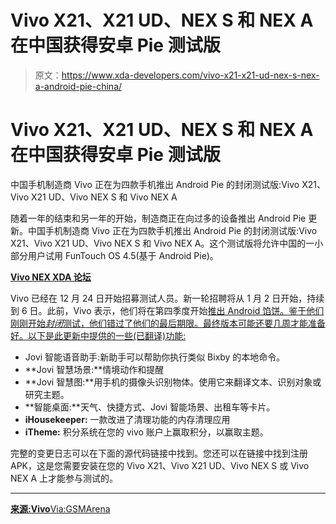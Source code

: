 # Vivo X21、X21 UD、NEX S 和 NEX A 在中国获得安卓 Pie 测试版

> 原文：<https://www.xda-developers.com/vivo-x21-x21-ud-nex-s-nex-a-android-pie-china/>

# Vivo X21、X21 UD、NEX S 和 NEX A 在中国获得安卓 Pie 测试版

中国手机制造商 Vivo 正在为四款手机推出 Android Pie 的封闭测试版:Vivo X21、Vivo X21 UD、Vivo NEX S 和 Vivo NEX A

随着一年的结束和另一年的开始，制造商正在向过多的设备推出 Android Pie 更新。中国手机制造商 Vivo 正在为四款手机推出 Android Pie 的封闭测试版:Vivo X21、Vivo X21 UD、Vivo NEX S 和 Vivo NEX A。这个测试版将允许中国的一小部分用户试用 FunTouch OS 4.5(基于 Android Pie)。

[**Vivo NEX XDA 论坛**](https://forum.xda-developers.com/nex)

Vivo 已经在 12 月 24 日开始招募测试人员。新一轮招聘将从 1 月 2 日开始，持续到 6 日。此前，Vivo 表示，他们将在第四季度开始[推出 Android 馅饼。鉴于他们刚刚开始*封闭*测试，他们错过了他们的最后期限。最终版本可能还要几周才能准备好。以下是此更新中提供的一些(已翻译)功能:](https://www.xda-developers.com/vivo-x21-android-pie-q4-2018/)

*   Jovi 智能语音助手:新助手可以帮助你执行类似 Bixby 的本地命令。
*   **Jovi 智慧场景:**情境动作和提醒
*   **Jovi 智慧图:**用手机的摄像头识别物体。使用它来翻译文本、识别对象或研究主题。
*   **智能桌面:**天气、快捷方式、Jovi 智能场景、出租车等卡片。
*   **iHousekeeper:** 一款改进了清理功能的内存清理应用
*   **iTheme:** 积分系统在您的 vivo 账户上赢取积分，以赢取主题。

完整的变更日志可以在下面的源代码链接中找到。您还可以在链接中找到注册 APK，这是您需要安装在您的 Vivo X21、Vivo X21 UD、Vivo NEX S 或 Vivo NEX A 上才能参与测试的。

* * *

[**来源:Vivo**](https://bbs.vivo.com.cn/forum.php?mod=viewthread&tid=4129127&extra=page%3D1&mobile=2)[Via:GSMArena](https://www.gsmarena.com/vivo_launches_closed_android_pie_beta_for_x21_x21_ud_nex_s_and_nex_a_in_china-news-34859.php)